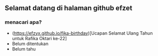 ## Selamat datang di halaman github efzet

### menacari apa?

- (https://efzyx.github.io/fika-birthday)[Ucapan Selamat Ulang Tahun untuk Rafika Oktari ke-22]
- Belum ditentukan
- Belum tahu

